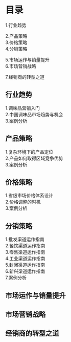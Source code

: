 # 目录
1.行业趋势  

2.产品策略  
3.价格策略   
4.分销策略  

5.市场运作与销量提升     
6.市场营销战略   

7.经销商的转型之道  

## 行业趋势   
1.调味品营销入门      
2.中国调味品市场趋势与机会   
3.案例分析    

## 产品策略
1.复杂环境下的产品定位      
2.产品如何取得区域竞争优势   
3.案例分析    

## 价格策略
1.省级市场价格体系设计   
2.价格调整的时机   
3.案例分析   

## 分销策略
1.批发渠道运作指南   
2.餐饮渠道运作指南   
3.零售渠道运作指南   
4.工业渠道运作指南  
5.封闭渠道运作指南   
6.新兴渠道运作指南   
7.案例分析   

## 市场运作与销量提升   
## 市场营销战略   
## 经销商的转型之道   

